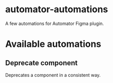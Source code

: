 # automator-automations
A few automations for Automator Figma plugin.

# Available automations
## Deprecate component
Deprecates a component in a consistent way.
